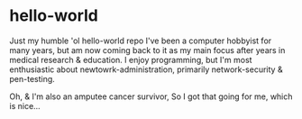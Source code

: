 # hello-world
Just my humble 'ol hello-world repo 
I've been a computer hobbyist for many years, but am now coming back to it as my main focus after years in medical research & education. I enjoy programming, but I'm most enthusiastic about newtowrk-administration, primarily network-security & pen-testing. 

Oh, & I'm also an amputee cancer survivor, 
So I got that going for me, which is nice...

